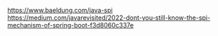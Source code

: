 https://www.baeldung.com/java-spi
https://medium.com/javarevisited/2022-dont-you-still-know-the-spi-mechanism-of-spring-boot-f3d8060c337e
